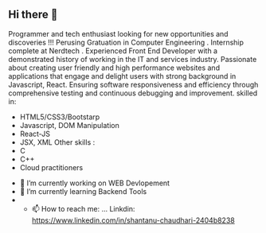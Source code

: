 ## Hi there 👋

<!--
**Shntnu45/Shntnu45** is a ✨ _special_ ✨ repository because its `README.md` (this file) appears on your GitHub profile.

Here are some ideas to get you started:


-->
Programmer and tech enthusiast looking for new opportunities and discoveries !!!
Perusing Gratuation in Computer Engineering . Internship complete at Nerdtech . Experienced Front End Developer with a demonstrated history of working in the IT and services industry. Passionate about creating user friendly and high performance websites and applications that engage and delight users with strong background in Javascript, React. Ensuring software responsiveness and efficiency through comprehensive testing and continuous debugging and improvement. skilled in:
*   HTML5/CSS3/Bootstarp
*   Javascript, DOM Manipulation
*   React-JS 
*  JSX, XML
Other skills :
* C 
* C++
* Cloud practitioners 

- 🔭 I’m currently working on WEB Devlopement 
- 🌱 I’m currently learning  Backend Tools
- - 📫 How to reach me: ... Linkdin: https://www.linkedin.com/in/shantanu-chaudhari-2404b8238
